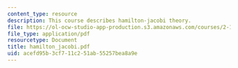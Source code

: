 ```yaml
---
content_type: resource
description: This course describes hamilton-jacobi theory.
file: https://ol-ocw-studio-app-production.s3.amazonaws.com/courses/2-141-modeling-and-simulation-of-dynamic-systems-fall-2006/acefd95b3cf711c251ab55257bea8a9e_hamilton_jacobi.pdf
file_type: application/pdf
resourcetype: Document
title: hamilton_jacobi.pdf
uid: acefd95b-3cf7-11c2-51ab-55257bea8a9e
---
```

